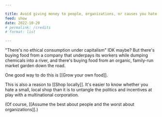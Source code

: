 ```yaml
---

title: Avoid giving money to people, organizations, or causes you hate (if you can help it)
feed: show
date: 2022-10-20
# permalink: /credits
# format: list

---
```


"There's no ethical consumption under capitalism" IDK maybe? But there's buying food from a company that underpays its workers while dumping chemicals into a river, and there's buying food from an organic, family-run market garden down the road.

One good way to do this is [[Grow your own food]].

This is also a reason to [[Shop locally]]. It's easier to know whether you hate a small, local shop than it is to untangle the politics and incentives at play with a multinational corporation. 

(Of course, [[Assume the best about people and the worst about organizations]].)

